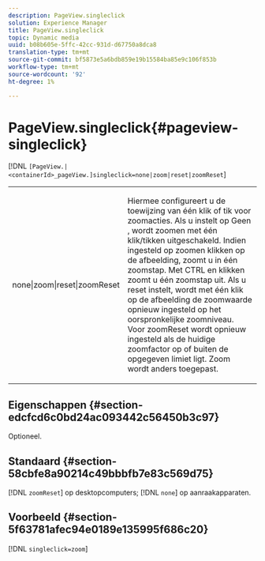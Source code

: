 ```yaml
---
description: PageView.singleclick
solution: Experience Manager
title: PageView.singleclick
topic: Dynamic media
uuid: b08b605e-5ffc-42cc-931d-d67750a8dca8
translation-type: tm+mt
source-git-commit: bf5873e5a6bdb859e19b15584ba85e9c106f853b
workflow-type: tm+mt
source-wordcount: '92'
ht-degree: 1%

---
```



# PageView.singleclick{#pageview-singleclick}

[!DNL `[PageView.|<containerId>_pageView.]singleclick=none|zoom|reset|zoomReset`]

<table id="table_5654736F216D4ABC9FC783F83E0BBA03"> 
 <tbody> 
  <tr> 
   <td colname="col1"> <p> <span class="codeph"> none|zoom|reset|zoomReset  </span> </p> </td> 
   <td colname="col2"> <p> Hiermee configureert u de toewijzing van één klik of tik voor zoomacties. Als u instelt op <span class="codeph"> Geen </span>, wordt zoomen met één klik/tikken uitgeschakeld. Indien ingesteld op <span class="codeph"> zoomen </span> klikken op de afbeelding, zoomt u in één zoomstap. Met CTRL en klikken zoomt u één zoomstap uit. Als u <span class="codeph"> reset </span> instelt, wordt met één klik op de afbeelding de zoomwaarde opnieuw ingesteld op het oorspronkelijke zoomniveau. Voor <span class="codeph"> zoomReset </span> wordt opnieuw ingesteld als de huidige zoomfactor op of buiten de opgegeven limiet ligt. Zoom wordt anders toegepast. </p> </td> 
  </tr> 
 </tbody> 
</table>

## Eigenschappen {#section-edcfcd6c0bd24ac093442c56450b3c97}

Optioneel.

## Standaard {#section-58cbfe8a90214c49bbbfb7e83c569d75}

[!DNL `zoomReset`] op desktopcomputers;  [!DNL `none`] op aanraakapparaten.

## Voorbeeld {#section-5f63781afec94e0189e135995f686c20}

[!DNL `singleclick=zoom`]